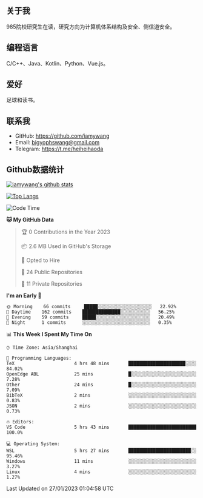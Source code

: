 ## 关于我

985院校研究生在读，研究方向为计算机体系结构及安全、侧信道安全。

## 编程语言

C/C++、Java、Kotlin、Python、Vue.js。

## 爱好

足球和读书。

## 联系我

- GitHub: https://github.com/iamywang
- Email: bigyophswang@gmail.com
- Telegram: https://t.me/heiheihaoda

## Github数据统计

[![iamywang's github stats](https://github-readme-stats.vercel.app/api?username=iamywang&count_private=true&show_icons=true)]()

[![Top Langs](https://github-readme-stats.vercel.app/api/top-langs/?username=iamywang&layout=compact)]()

<!--START_SECTION:waka-->
![Code Time](http://img.shields.io/badge/Code%20Time-684%20hrs-blue)

**🐱 My GitHub Data** 

> 🏆 0 Contributions in the Year 2023
 > 
> 📦 2.6 MB Used in GitHub's Storage 
 > 
> 💼 Opted to Hire
 > 
> 📜 24 Public Repositories 
 > 
> 🔑 11 Private Repositories  
 > 
**I'm an Early 🐤** 

```text
🌞 Morning    66 commits     █████░░░░░░░░░░░░░░░░░░░░   22.92% 
🌆 Daytime    162 commits    ██████████████░░░░░░░░░░░   56.25% 
🌃 Evening    59 commits     █████░░░░░░░░░░░░░░░░░░░░   20.49% 
🌙 Night      1 commits      ░░░░░░░░░░░░░░░░░░░░░░░░░   0.35%

```


📊 **This Week I Spent My Time On** 

```text
⌚︎ Time Zone: Asia/Shanghai

💬 Programming Languages: 
TeX                      4 hrs 48 mins       █████████████████████░░░░   84.02% 
OpenEdge ABL             25 mins             █░░░░░░░░░░░░░░░░░░░░░░░░   7.28% 
Other                    24 mins             █░░░░░░░░░░░░░░░░░░░░░░░░   7.09% 
BibTeX                   2 mins              ░░░░░░░░░░░░░░░░░░░░░░░░░   0.83% 
JSON                     2 mins              ░░░░░░░░░░░░░░░░░░░░░░░░░   0.73%

🔥 Editors: 
VS Code                  5 hrs 43 mins       █████████████████████████   100.0%

💻 Operating System: 
WSL                      5 hrs 27 mins       ███████████████████████░░   95.46% 
Windows                  11 mins             ░░░░░░░░░░░░░░░░░░░░░░░░░   3.27% 
Linux                    4 mins              ░░░░░░░░░░░░░░░░░░░░░░░░░   1.27%

```


 Last Updated on 27/01/2023 01:04:58 UTC
<!--END_SECTION:waka-->
